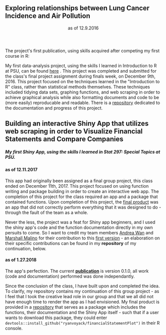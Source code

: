 ## Exploring relationships between Lung Cancer Incidence and Air Pollution

<Header>
    as of 12.9.2016
</header>


The project's first publication, using skills acquired after competing my first course in R: 


My first data-analysis project, using the skills I learned in Introduction to R at PSU, can be found [here](http://rpubs.com/ryanvoyack/305351) . This project was completed and submitted for the class's final project assignment during finals week, on December 9th, 2016. This project focused on the techniques learned in the "Introduction to R" class, rather than statistical methods themselves. These techniques included tidying data sets, graphing functions, and web scraping in order to achieve graphical analysis while also formatting documents and code to be (more easily) reproducable and readable. There is a [repository](https://github.com/ryanvoyack/Data-Analysis-Ryan-Voyack) dedicated to the documentation and progress of this project.


## Building an interactive Shiny App that utilizes web scraping in order to Visualize Financial Statements and Compare Companies 
##### My first Shiny App, using the skills I learned in **Stat 297: Special Topics** at PSU. 

####        as of 12.11.2017

This app had originally been assigned as a final group project, this class ended on December 11th, 2017. This project focused on using function writing and package building in order to create an interactive web app. The completion of this project for the class required an app and a package that contained functions. Upon completion of this project, the [final product](https://github.com/andywwwww/group3_project/blob/master/Shiny) was an app that did not correctly perform everything that it was designed to do - through the fault of the team as a whole. 

Never the less, the project was a feat for Shiny app beginners, and I used the shiny app's code and the function documentation directly in my own persuits to come. So I want to credit my team members [Andrea Wan](https://github.com/andywwwww) and [Marshall Malino](https://github.com/spearman666) for their contribution to this [first version](https://github.com/andywwwww/group3_project) - an elaboration on their specific contributions can be found in my **repository** of my continuation, below. 

####        as of 1.27.2018

The app's perfection. The current [**publication**](https://ryanvoyack.shinyapps.io/financialPlots/) is version 0.1.0, all work (code and documentation) performed was done independantly.

Since the conclusion of the class, I have built upon and completed the idea. To clarify, my repository contains my continuation of this group project - as I feel that I took the creative lead role in our group and that we all did not have enough time to render the app as I had envisioned. My final product is provided in a [repository](https://github.com/ryanvoyack/financialStatementPlot) that serves as a package which includes the functions, their documentation and the Shiny App itself - such that if a user wants to download this package, they could enter 
```devtools::install_github("ryanvoyack/financialStatementPlot")```
in their R console. 


